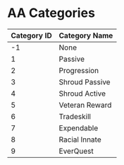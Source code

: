 # AA Categories

| Category ID | Category Name |
| :--- | :--- |
| -1 | None |
| 1 | Passive |
| 2 | Progression |
| 3 | Shroud Passive |
| 4 | Shroud Active |
| 5 | Veteran Reward |
| 6 | Tradeskill |
| 7 | Expendable |
| 8 | Racial Innate |
| 9 | EverQuest |

